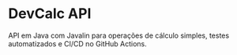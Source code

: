 # DevCalc API
API em Java com Javalin para operações de cálculo simples, testes automatizados e CI/CD no GitHub Actions.
